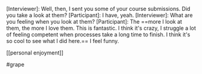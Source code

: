 [Interviewer]: Well, then, I sent you some of your course submissions. Did you take a look at them? 
[Participant]: I have, yeah. 
[Interviewer]: What are you feeling when you look at them? 
[Participant]: The ==more I look at them, the more I love them. This is fantastic. I think it's crazy, I struggle a lot of feeling competent when processes take a long time to finish. I think it's so cool to see what I did here.== I feel funny. 

[[personal enjoyment]]

#grape